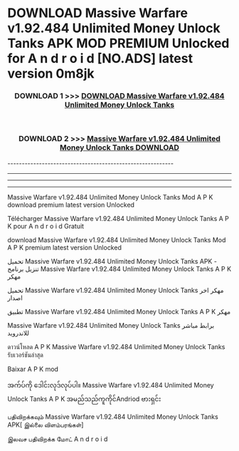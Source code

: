 # DOWNLOAD Massive Warfare v1.92.484 Unlimited Money Unlock Tanks  APK MOD PREMIUM Unlocked for A n d r o i d [NO.ADS] latest version 0m8jk 



<div align="center">

<h3>DOWNLOAD 1 >>> <a href="https://getmod2.web.app/?judul=Massive Warfare v1.92.484 Unlimited Money Unlock Tanks ">DOWNLOAD Massive Warfare v1.92.484 Unlimited Money Unlock Tanks </a></h3><br>

<h3>DOWNLOAD 2 >>> <a href="https://getmod2.web.app/?judul=Massive Warfare v1.92.484 Unlimited Money Unlock Tanks ">Massive Warfare v1.92.484 Unlimited Money Unlock Tanks  DOWNLOAD </a></h3>

</div>
----------------------------------------------------------

----------------------------------------------------------

----------------------------------------------------------

----------------------------------------------------------

Massive Warfare v1.92.484 Unlimited Money Unlock Tanks  Mod A P K download premium latest version Unlocked

Télécharger Massive Warfare v1.92.484 Unlimited Money Unlock Tanks  A P K pour A n d r o i d Gratuit

download Massive Warfare v1.92.484 Unlimited Money Unlock Tanks  Mod A P K premium latest version Unlocked

تحميل Massive Warfare v1.92.484 Unlimited Money Unlock Tanks  APK - تنزيل برنامج Massive Warfare v1.92.484 Unlimited Money Unlock Tanks  A P K مهكر

تحميل Massive Warfare v1.92.484 Unlimited Money Unlock Tanks  مهكر اخر اصدار

تطبيق Massive Warfare v1.92.484 Unlimited Money Unlock Tanks  A P K مهكر

Massive Warfare v1.92.484 Unlimited Money Unlock Tanks  برابط مباشر للاندرويد

ดาวน์โหลด A P K Massive Warfare v1.92.484 Unlimited Money Unlock Tanks  รับเวอร์ชันล่าสุด

Baixar A P K mod

အက်ပ်ကို ဒေါင်းလုဒ်လုပ်ပါ။ Massive Warfare v1.92.484 Unlimited Money Unlock Tanks  A P K အမည်သည်ကူကိုင်Andriod ဗားရှင်း

பதிவிறக்கவும் Massive Warfare v1.92.484 Unlimited Money Unlock Tanks  APK[ இல்லை விளம்பரங்கள்] 
 
இலவச பதிவிறக்க மோட் A n d r o i d




